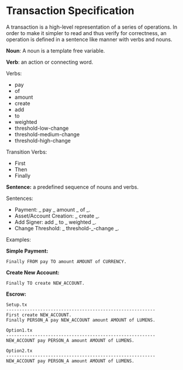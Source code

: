 # Transaction Specification

A transaction is a high-level representation of a series of operations. In order to make it simpler to read and thus verify for correctness, an operation is defined in a sentence like manner with verbs and nouns.

**Noun**: A noun is a template free variable.

**Verb**: an action or connecting word.

Verbs:
* pay
* of
* amount
* create
* add
* to
* weighted
* threshold-low-change
* threshold-medium-change
* threshold-high-change

Transition Verbs:
* First
* Then
* Finally

**Sentence:** a predefined sequence of nouns and verbs.

Sentences:
* Payment: _ pay _ amount _ of _.
* Asset/Account Creation: _ create _.
* Add Signer: add _ to _ weighted _.
* Change Threshold: _ threshold-_-change _.


Examples:

**Simple Payment:**

```
Finally FROM pay TO amount AMOUNT of CURRENCY.
```

**Create New Account:**

```
Finally TO create NEW_ACCOUNT.
```

**Escrow:**

```
Setup.tx
---------------------------------------------------------
First create NEW_ACCOUNT.
Finally PERSON_A pay NEW_ACCOUNT amount AMOUNT of LUMENS.

Option1.tx
---------------------------------------------------------
NEW_ACCOUNT pay PERSON_A amount AMOUNT of LUMENS.

Option2.tx
---------------------------------------------------------
NEW_ACCOUNT pay PERSON_A amount AMOUNT of LUMENS.
```